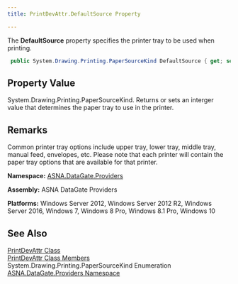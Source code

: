 ```yaml
---
title: PrintDevAttr.DefaultSource Property

---
```


The **DefaultSource** property specifies the printer tray to be used when printing. 

```cs
 public System.Drawing.Printing.PaperSourceKind DefaultSource { get; set; }
```

## Property Value

System.Drawing.Printing.PaperSourceKind. Returns or sets an interger value that determines the paper tray to use in the printer. 
## Remarks

Common printer tray options include upper tray, lower tray, middle tray, manual feed, envelopes, etc. Please note that each printer will contain the paper tray options that are available for that printer.

**Namespace:** [ ASNA.DataGate.Providers](datagate-providers-namespace.html) 

**Assembly:** ASNA DataGate Providers

**Platforms:** Windows Server 2012, Windows Server 2012 R2, Windows Server 2016, Windows 7, Windows 8 Pro, Windows 8.1 Pro, Windows 10
## See Also


[PrintDevAttr Class](print-dev-attr-class.html)
      <br />
[PrintDevAttr Class Members](print-dev-attr-members.html)
      <br />System.Drawing.Printing.PaperSourceKind Enumeration
      <br />[ASNA.DataGate.Providers Namespace](datagate-providers-namespace.html)


